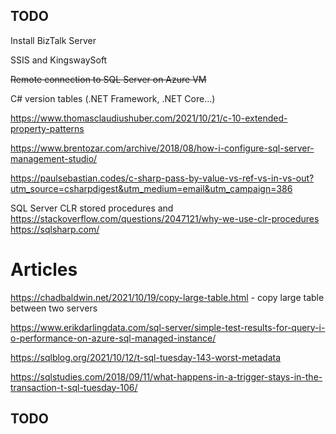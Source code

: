 ## TODO

Install BizTalk Server

SSIS and KingswaySoft

~~Remote connection to SQL Server on Azure VM~~

C# version tables (.NET Framework, .NET Core...)

https://www.thomasclaudiushuber.com/2021/10/21/c-10-extended-property-patterns

https://www.brentozar.com/archive/2018/08/how-i-configure-sql-server-management-studio/

https://paulsebastian.codes/c-sharp-pass-by-value-vs-ref-vs-in-vs-out?utm_source=csharpdigest&utm_medium=email&utm_campaign=386

SQL Server CLR stored procedures and https://stackoverflow.com/questions/2047121/why-we-use-clr-procedures https://sqlsharp.com/


# Articles

https://chadbaldwin.net/2021/10/19/copy-large-table.html - copy large table between two servers

https://www.erikdarlingdata.com/sql-server/simple-test-results-for-query-i-o-performance-on-azure-sql-managed-instance/

https://sqlblog.org/2021/10/12/t-sql-tuesday-143-worst-metadata

https://sqlstudies.com/2018/09/11/what-happens-in-a-trigger-stays-in-the-transaction-t-sql-tuesday-106/

## TODO


